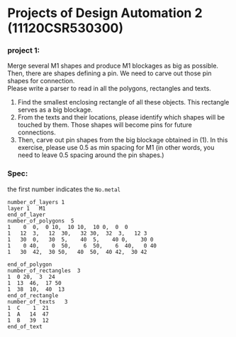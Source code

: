 # Projects of Design Automation 2 (11120CSR530300)  

### project 1:
Merge several M1 shapes and produce M1 blockages as big as possible. Then, there are shapes defining a pin. We need to carve out those pin shapes for connection.  
Please write a parser to read in all the polygons, rectangles and texts.
1) Find the smallest enclosing rectangle of all these objects. This rectangle serves as a big blockage.
2) From the texts and their locations, please identify which shapes will be touched by them. Those shapes will become pins for future connections.
3) Then, carve out pin shapes from the big blockage obtained in (1). In this exercise, please use 0.5 as min spacing for M1 (in other words, you need to leave 0.5 spacing around the pin shapes.)    

### Spec:  
the first number indicates the ```No.metal```  

```
number_of_layers 1
layer 1   M1
end_of_layer
number_of_polygons  5
1    0  0,  0 10,  10 10,  10 0,  0  0
1   12  3,   12  30,   32 30,  32  3,   12 3
1   30  0,   30  5,    40  5,    40 0,    30 0
1    0 40,    0  50,    6  50,    6  40,   0 40
1   30  42,  30 50,   40  50,  40 42,  30 42
  
end_of_polygon
number_of_rectangles  3
1  0 20,  3  24
1  13  46,  17 50
1  38  10,  40  13
end_of_rectangle
number_of_texts   3
1  C    1  21 
1  A   14  47
1  B   39  12    
end_of_text
```
